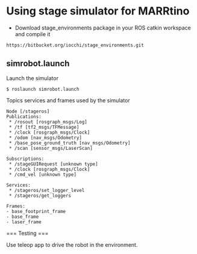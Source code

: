 # Using stage simulator for MARRtino #

* Download stage_environments package in your ROS catkin workspace and compile it

```
https://bitbucket.org/iocchi/stage_environments.git
```



## simrobot.launch ##

Launch the simulator

```
$ roslaunch simrobot.launch
```

Topics services and frames used by the simulator

```
Node [/stageros]
Publications: 
 * /rosout [rosgraph_msgs/Log]
 * /tf [tf2_msgs/TFMessage]
 * /clock [rosgraph_msgs/Clock]
 * /odom [nav_msgs/Odometry]
 * /base_pose_ground_truth [nav_msgs/Odometry]
 * /scan [sensor_msgs/LaserScan]

Subscriptions: 
 * /stageGUIRequest [unknown type]
 * /clock [rosgraph_msgs/Clock]
 * /cmd_vel [unknown type]

Services: 
 * /stageros/set_logger_level
 * /stageros/get_loggers

Frames:
- base_footprint_frame 
- base_frame
- laser_frame
```


=== Testing ===

Use teleop app to drive the robot in the environment.



